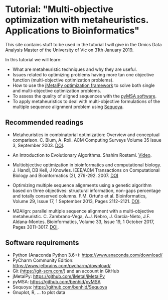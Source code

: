 # Tutorial: "Multi-objective optimization with metaheuristics. Applications to Bioinformatics"

This site contains stuff to be used in the tutorial I will give in the Omics Data Analysis Master of the University of Vic on 31th January 2019.

In this tutorial we will learn:
* What are metaheuristic techniques and why they are useful.
* Issues related to optimizing problems having more tan one objective function (multi-objective optimization problems).
* How to use the [jMetalPy optimization framework](https://github.com/jMetal/jmetalpy) to solve both single and multi-objective optimization problems.
* To assess the quality of aligned sequences with the [pyMSA software](https://github.com/benhid/pyMSA). 
* To apply metaheuristics to deal with multi-objective formulations of the multiple sequence alignment problem using [Sequoya](https://github.com/benhid/Sequoya).

## Recommended readings

* Metaheuristics in combinatorial optimization: Overview and conceptual comparison. C. Blum, A. Roli. ACM Computing Surveys Volume 35 Issue 3, September 2003. [DOI](https://doi.org/10.1145/937503.937505).

* An Introduction to Evolutionary Algorithms. Shahim Rostami. [Video](https://www.youtube.com/watch?v=L--IxUH4fac). 

*  Multiobjective optimization in bioinformatics and computational biology. J. Handl, DB Kell, J Knowles. 
IEEE/ACM Transactions on Computational Biology and Bioinformatics (2), 279-292. 2007. [DOI](https://doi.org/10.1109/TCBB.2007.070203)

* Optimizing multiple sequence alignments using a genetic algorithm based on three objectives: structural information, non-gaps percentage and totally conserved columns. F.M. Ortuño et al. Bioinformatics, Volume 29, Issue 17, 1 September 2013, Pages 2112–2121. [DOI](https://doi.org/10.1093/bioinformatics/btt360).

* M2Align: parallel multiple sequence alignment with a multi-objective metaheuristic. C. Zambrano-Vega, A.J. Nebro, J. García-Nieto, J.F. Aldana-Montes. Bioinformatics, Volume 33, Issue 19, 1 October 2017, Pages 3011–3017. [DOI](https://doi.org/10.1093/bioinformatics/btx338).

## Software requirements
* Python (Anaconda Python 3.6+): https://www.anaconda.com/download/ 
* PyCharm Community Edition:  https://www.jetbrains.com/pycharm/download/
* Git (https://git-scm.com/) and an account in GitHub
* jMetalPy:  https://github.com/jMetal/jMetalPy
* pyMSA: https://github.com/benhid/pyMSA
* Sequoya: https://github.com/benhid/Sequoya
* Gnuplot, R, … to plot data
